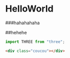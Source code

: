# HelloWorld
###hahahahaha

##hehehe

```js
import THREE from "three";
```

```html
<div class="coucou"></div>
```
